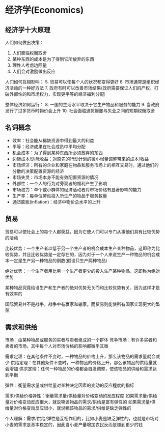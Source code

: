 # 经济学(Economics)

## 经济学十大原理

人们如何做出决策：
1. 人们面临权衡取舍
2. 某种东西的成本是为了得到它所放弃的东西
3. 理性人考虑边际量
4. 人们会对激励做出反应

人们如何互相影响：
5. 贸易可以使每个人的状况都变得更好
6. 市场通常是组织经济活动的一种好方法
7. 政府有时可以改善市场结果(政府需要保证人们的产权，打破外部性的和市场权力，实现更平等的经济福利分配)

整体经济如何运行：
8. 一国的生活水平取决于它生产物品和服务的能力
9. 当政府发行了过多货币时物价会上升
10. 社会面临通货膨胀与失业之间的短期权衡取舍

## 名词概念

- 效率：社会能从稀缺资源中得到最大的利益
- 平等：经济成果在社会成员中平均分配
- 机会成本：为了得到某种东西所必须放弃的东西
- 边际成本/边际收益：对原先的行动计划的微小增量调整带来的成本/收益
- 市场经济：所有的企业和家庭在物品和服务市场上的相互交易时，通过他们的分散的决策配置资源的经济
- 市场失灵：市场本身不能有效配置资源的情况
- 外部性：一个人的行为对旁观者的福利产生了影响
- 市场权力：单个或小群体的经济活动者对市场价格有显著影响的能力
- 生产率：每单位劳动投入所生产的物品于服务数量
- 通货膨胀(inflation)：经济中物价总水平的上升

## 贸易

贸易可以使社会上的每个人都获益，因为它使人们可以专门从事他们具有比较优势的活动

比较优势：一个生产者以低于另一个生产者的机会成本生产某种物品，这即称为比较优势，并且比较优势是一定存在的，因为对于一个人来说生产一种物品的机会成本一定是生产另一种物品的倒数(假设只生产两种物品)

绝对优势：一个生产者用比另一个生产者更少的投入生产某种物品，这即称为绝对优势

某种物品究竟给谁生产和生产者的绝对优势无关而和比较优势有关，因为这样才是有效率的

国际贸易并不是战争，战争中有赢家和输家，而贸易则能使所有国家实现更大的繁荣

## 需求和供给

市场：由某种物品或服务的买者与卖者组成的一个群体
竞争市场：有许多买者和卖者的市场，其中每个人对市场价格的影响都微乎其微

需求定理：在其他条件不变时，一种物品的价格上升，那么该物品的需求量就会减少
供给定理：在其他条件不变时，一种物品的价格上升，那么该物品的供给量就会增加
供求定理：任何一种物品的价格都会自发调整，使该物品的供给和需求达到平衡

弹性：衡量需求量或供给量对某种决定因素的变动的反应程度的指标

需求/供给价格弹性：衡量需求量/供给量对价格变动的反应程度
如果需求量/供给量对价格变动反应很大，就说嘛该物品的需求/供给是富有弹性的
如果需求量/供给量对价格变动反应很小，就说嘛该物品的需求/供给是缺乏弹性的

个人理解：需求/供给/弹性是互相作用的，比如小麦是缺乏弹性的，也就是市场对小麦的需求是基本稳定的，因此当小麦产量增加农民反而是赚到更少的钱
